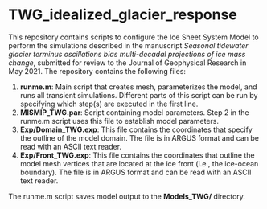 # TWG_idealized_glacier_response

This repository contains scripts to configure the Ice Sheet System Model to perform the simulations described in the manuscript *Seasonal tidewater glacier terminus oscillations bias multi-decadal projections of ice mass change*, submitted for review to the Journal of Geophysical Research in May 2021. The repository contains the following files:

1. **runme.m**: Main script that creates mesh, parameterizes the model, and runs all transient simulations. Different parts of this script can be run by specifying which step(s) are executed in the first line.
2. **MISMIP_TWG.par**: Script containing model parameters. Step 2 in the runme.m script uses this file to establish model parameters.
3. **Exp/Domain_TWG.exp**: This file contains the coordinates that specify the outline of the model domain. The file is in ARGUS format and can be read with an ASCII text reader.
4. **Exp/Front_TWG.exp**: This file contains the coordinates that outline the model mesh vertices that are located at the ice front (i.e., the ice-ocean boundary). The file is in ARGUS format and can be read with an ASCII text reader.

The runme.m script saves model output to the **Models_TWG/** directory.

